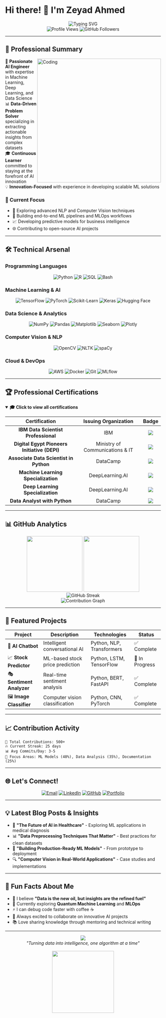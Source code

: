 # Hi there! 👋 I'm Zeyad Ahmed

<div align="center">
  <img src="https://readme-typing-svg.herokuapp.com?font=Fira+Code&size=28&duration=3000&pause=1000&color=00D9FF&center=true&vCenter=true&multiline=true&width=600&height=100&lines=AI+%26+Data+Science+Engineer;Machine+Learning+Enthusiast;Transforming+Data+into+Insights" alt="Typing SVG" />
</div>

<div align="center">
  <img src="https://komarev.com/ghpvc/?username=Zeyad-Ahmed-Mostaga&label=Profile%20Views&color=0e75b6&style=flat" alt="Profile Views" />
  <img src="https://img.shields.io/github/followers/Zeyad-Ahmed-Mostaga?label=Followers&style=social" alt="GitHub Followers" />
</div>

---

## 🎯 Professional Summary

<img align="right" alt="Coding" width="400" src="https://media.giphy.com/media/qgQUggAC3Pfv687qPC/giphy.gif">

🚀 **Passionate AI Engineer** with expertise in Machine Learning, Deep Learning, and Data Science  
📊 **Data-Driven Problem Solver** specializing in extracting actionable insights from complex datasets  
🎓 **Continuous Learner** committed to staying at the forefront of AI innovation  
💡 **Innovation-Focused** with experience in developing scalable ML solutions

### 🎯 Current Focus
- 🔬 Exploring advanced NLP and Computer Vision techniques
- 🤖 Building end-to-end ML pipelines and MLOps workflows  
- 📈 Developing predictive models for business intelligence
- 🌐 Contributing to open-source AI projects

---

## 🛠️ Technical Arsenal

### Programming Languages
<div align="center">
  <img src="https://img.shields.io/badge/Python-3776AB?style=for-the-badge&logo=python&logoColor=white" alt="Python"/>
  <img src="https://img.shields.io/badge/R-276DC3?style=for-the-badge&logo=r&logoColor=white" alt="R"/>
  <img src="https://img.shields.io/badge/SQL-4479A1?style=for-the-badge&logo=mysql&logoColor=white" alt="SQL"/>
  <img src="https://img.shields.io/badge/Bash-4EAA25?style=for-the-badge&logo=gnu-bash&logoColor=white" alt="Bash"/>
</div>

### Machine Learning & AI
<div align="center">
  <img src="https://img.shields.io/badge/TensorFlow-FF6F00?style=for-the-badge&logo=tensorflow&logoColor=white" alt="TensorFlow"/>
  <img src="https://img.shields.io/badge/PyTorch-EE4C2C?style=for-the-badge&logo=pytorch&logoColor=white" alt="PyTorch"/>
  <img src="https://img.shields.io/badge/Scikit--Learn-F7931E?style=for-the-badge&logo=scikit-learn&logoColor=white" alt="Scikit-Learn"/>
  <img src="https://img.shields.io/badge/Keras-D00000?style=for-the-badge&logo=keras&logoColor=white" alt="Keras"/>
  <img src="https://img.shields.io/badge/Hugging%20Face-FFD21E?style=for-the-badge&logo=huggingface&logoColor=black" alt="Hugging Face"/>
</div>

### Data Science & Analytics
<div align="center">
  <img src="https://img.shields.io/badge/NumPy-013243?style=for-the-badge&logo=numpy&logoColor=white" alt="NumPy"/>
  <img src="https://img.shields.io/badge/Pandas-150458?style=for-the-badge&logo=pandas&logoColor=white" alt="Pandas"/>
  <img src="https://img.shields.io/badge/Matplotlib-11557c?style=for-the-badge&logo=matplotlib&logoColor=white" alt="Matplotlib"/>
  <img src="https://img.shields.io/badge/Seaborn-3776AB?style=for-the-badge&logo=seaborn&logoColor=white" alt="Seaborn"/>
  <img src="https://img.shields.io/badge/Plotly-3F4F75?style=for-the-badge&logo=plotly&logoColor=white" alt="Plotly"/>
</div>

### Computer Vision & NLP
<div align="center">
  <img src="https://img.shields.io/badge/OpenCV-5C3EE8?style=for-the-badge&logo=opencv&logoColor=white" alt="OpenCV"/>
  <img src="https://img.shields.io/badge/NLTK-85C1E9?style=for-the-badge&logo=nltk&logoColor=white" alt="NLTK"/>
  <img src="https://img.shields.io/badge/spaCy-09A3D5?style=for-the-badge&logo=spacy&logoColor=white" alt="spaCy"/>
</div>

### Cloud & DevOps
<div align="center">
  <img src="https://img.shields.io/badge/AWS-232F3E?style=for-the-badge&logo=amazon-aws&logoColor=white" alt="AWS"/>
  <img src="https://img.shields.io/badge/Docker-2496ED?style=for-the-badge&logo=docker&logoColor=white" alt="Docker"/>
  <img src="https://img.shields.io/badge/Git-F05032?style=for-the-badge&logo=git&logoColor=white" alt="Git"/>
  <img src="https://img.shields.io/badge/MLflow-0194E2?style=for-the-badge&logo=mlflow&logoColor=white" alt="MLflow"/>
</div>

---

## 🏆 Professional Certifications

<details open>
<summary><b>🎓 Click to view all certifications</b></summary>

| Certification | Issuing Organization | Badge |
|:-------------:|:-------------------:|:-----:|
| **IBM Data Scientist Professional** | IBM | <img src="https://img.shields.io/badge/IBM-052FAD?style=flat-square&logo=ibm&logoColor=white"/> |
| **Digital Egypt Pioneers Initiative (DEPI)** | Ministry of Communications & IT | <img src="https://img.shields.io/badge/DEPI-Egypt-FFDD00?style=flat-square&logoColor=black"/> |
| **Associate Data Scientist in Python** | DataCamp | <img src="https://img.shields.io/badge/DataCamp-05192D?style=flat-square&logo=datacamp&logoColor=65FFAA"/> |
| **Machine Learning Specialization** | DeepLearning.AI | <img src="https://img.shields.io/badge/DeepLearning.AI-FF6F61?style=flat-square&logo=deeplearning-dot-ai&logoColor=white"/> |
| **Deep Learning Specialization** | DeepLearning.AI | <img src="https://img.shields.io/badge/DeepLearning.AI-072AC8?style=flat-square&logo=deeplearning-dot-ai&logoColor=white"/> |
| **Data Analyst with Python** | DataCamp | <img src="https://img.shields.io/badge/DataCamp-05192D?style=flat-square&logo=datacamp&logoColor=65FFAA"/> |

</details>

---

## 📊 GitHub Analytics

<div align="center">
  <img height="180em" src="https://github-readme-stats-git-masterrstaa-rickstaa.vercel.app/api?username=Zeyad-Ahmed-Mostaga&show_icons=true&theme=algolia&include_all_commits=true&count_private=true&hide_border=true"/>
  <img height="180em" src="https://github-readme-stats-git-masterrstaa-rickstaa.vercel.app/api/top-langs/?username=Zeyad-Ahmed-Mostaga&layout=compact&langs_count=8&theme=algolia&hide_border=true"/>
</div>

<div align="center">
  <img src="https://github-readme-streak-stats.herokuapp.com/?user=Zeyad-Ahmed-Mostaga&theme=algolia&hide_border=true" alt="GitHub Streak"/>
</div>

<div align="center">
  <img src="https://github-readme-activity-graph.vercel.app/graph?username=Zeyad-Ahmed-Mostaga&theme=react-dark&hide_border=true" alt="Contribution Graph"/>
</div>

---

## 🎯 Featured Projects

<div align="center">
  
| Project | Description | Technologies | Status |
|---------|------------|-------------|--------|
| 🤖 **AI Chatbot** | Intelligent conversational AI | Python, NLP, Transformers | ✅ Complete |
| 📈 **Stock Predictor** | ML-based stock price prediction | Python, LSTM, TensorFlow | 🚧 In Progress |
| 🎭 **Sentiment Analyzer** | Real-time sentiment analysis | Python, BERT, FastAPI | ✅ Complete |
| 🖼️ **Image Classifier** | Computer vision classification | Python, CNN, PyTorch | ✅ Complete |

</div>

---

## 📈 Contribution Activity

```text
🌟 Total Contributions: 500+
🔥 Current Streak: 25 days
📊 Avg Commits/Day: 3-5
🎯 Focus Areas: ML Models (40%), Data Analysis (35%), Documentation (25%)
```

---

## 🌐 Let's Connect!

<div align="center">
  
[![Email](https://img.shields.io/badge/Email-D14836?style=for-the-badge&logo=gmail&logoColor=white)](mailto:ziada00700@gmail.com)
[![LinkedIn](https://img.shields.io/badge/LinkedIn-0077B5?style=for-the-badge&logo=linkedin&logoColor=white)](https://www.linkedin.com/in/zeyad-ahmed-ab9595250/)
[![GitHub](https://img.shields.io/badge/GitHub-100000?style=for-the-badge&logo=github&logoColor=white)](https://github.com/Zeyad-Ahmed-Mostaga)
[![Portfolio](https://img.shields.io/badge/Portfolio-FF5722?style=for-the-badge&logo=todoist&logoColor=white)](#)

</div>

---

## 💡 Latest Blog Posts & Insights

<!-- BLOG-POST-LIST:START -->
- 🚀 **"The Future of AI in Healthcare"** - Exploring ML applications in medical diagnosis
- 📊 **"Data Preprocessing Techniques That Matter"** - Best practices for clean datasets  
- 🤖 **"Building Production-Ready ML Models"** - From prototype to deployment
- 🔍 **"Computer Vision in Real-World Applications"** - Case studies and implementations
<!-- BLOG-POST-LIST:END -->

---

## 🎵 Fun Facts About Me

- 🧠 I believe **"Data is the new oil, but insights are the refined fuel"**
- 🌱 Currently exploring **Quantum Machine Learning** and **MLOps**
- ⚡ I can debug code faster with coffee ☕
- 🎯 Always excited to collaborate on innovative AI projects
- 📚 Love sharing knowledge through mentoring and technical writing

---

<div align="center">
  <img src="https://capsule-render.vercel.app/api?type=waving&color=gradient&height=100&section=footer&text=Thanks%20for%20visiting!&fontSize=16&fontAlignY=65&desc=Let's%20build%20the%20future%20with%20AI&descAlignY=51&descAlign=center"/>
</div>

<div align="center">
  <i>"Turning data into intelligence, one algorithm at a time"</i>
  <br><br>
  <img src="https://media.giphy.com/media/L8K62iTDkzGX6/giphy.gif" width="200"/>
</div>
